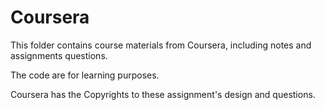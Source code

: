 # Coursera
This folder contains course materials from Coursera, including notes and assignments questions. 

The code are for learning purposes.

Coursera has the Copyrights to these assignment's design and questions.
